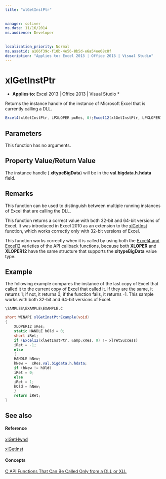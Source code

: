 ```yaml
---
title: "xlGetInstPtr"
 
 
manager: soliver
ms.date: 11/16/2014
ms.audience: Developer
 
 
localization_priority: Normal
ms.assetid: a166f39c-f10b-4e56-8b5d-e6a54ee08c8f
description: "Applies to: Excel 2013 | Office 2013 | Visual Studio"
---
```


# xlGetInstPtr

 * **Applies to:** Excel 2013 | Office 2013 | Visual Studio * 
  
Returns the instance handle of the instance of Microsoft Excel that is currently calling a DLL.
  
```cs
Excel4(xlGetInstPtr, LPXLOPER pxRes, 0);Excel12(xlGetInstPtr, LPXLOPER12 pxRes, 0);
```

## Parameters

This function has no arguments.
  
## Property Value/Return Value

The instance handle ( **xltypeBigData**) will be in the **val.bigdata.h.hdata** field. 
  
## Remarks

This function can be used to distinguish between multiple running instances of Excel that are calling the DLL.
  
This function returns a correct value with both 32-bit and 64-bit versions of Excel. It was introduced in Excel 2010 as an extension to the [xlGetInst](xlgetinst.md) function, which works correctly only with 32-bit versions of Excel. 
  
This function works correctly when it is called by using both the [Excel4 and Excel12](excel4-excel12.md) varieties of the API callback functions, because both **XLOPER** and **XLOPER12** have the same structure that supports the **xltypeBigData** value type. 
  
## Example

The following example compares the instance of the last copy of Excel that called it to the current copy of Excel that called it. If they are the same, it returns 1; if not, it returns 0; if the function fails, it returns -1. This sample works with both 32-bit and 64-bit versions of Excel.
  
 `\SAMPLES\EXAMPLE\EXAMPLE.C`
  
```cs
short WINAPI xlGetInstPtrExample(void)
{
    XLOPER12 xRes;
    static HANDLE hOld = 0;
    short iRet;
    if (Excel12(xlGetInstPtr, &amp;xRes, 0) != xlretSuccess)
    iRet = -1;
    else
    {
    HANDLE hNew;
    hNew =  xRes.val.bigdata.h.hdata;
    if (hNew != hOld)
    iRet = 0;
    else
    iRet = 1;
    hOld = hNew;
    }
    return iRet;
}
```

## See also

#### Reference

[xlGetHwnd](xlgethwnd.md)
  
[xlGetInst](xlgetinst.md)
#### Concepts

[C API Functions That Can Be Called Only from a DLL or XLL](c-api-functions-that-can-be-called-only-from-a-dll-or-xll.md)

